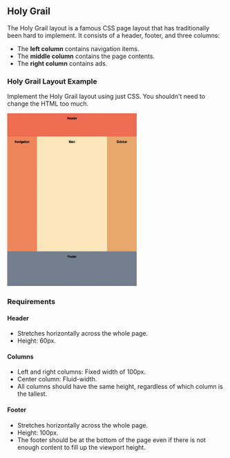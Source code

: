 ## Holy Grail

The Holy Grail layout is a famous CSS page layout that has traditionally been hard to implement. It consists of a header, footer, and three columns:

- The **left column** contains navigation items.
- The **middle column** contains the page contents.
- The **right column** contains ads.

### Holy Grail Layout Example

Implement the Holy Grail layout using just CSS. You shouldn't need to change the HTML too much.

<img src="grail.png" alt="" width="300" height="400">


### Requirements

#### Header
- Stretches horizontally across the whole page.
- Height: 60px.

#### Columns
- Left and right columns: Fixed width of 100px.
- Center column: Fluid-width.
- All columns should have the same height, regardless of which column is the tallest.

#### Footer
- Stretches horizontally across the whole page.
- Height: 100px.
- The footer should be at the bottom of the page even if there is not enough content to fill up the viewport height.
